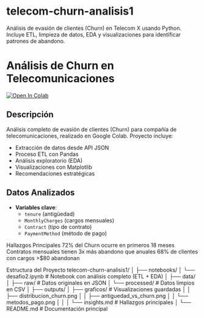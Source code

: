 # telecom-churn-analisis1
Análisis de evasión de clientes (Churn) en Telecom X usando Python. Incluye ETL, limpieza de datos, EDA y visualizaciones para identificar patrones de abandono.

# Análisis de Churn en Telecomunicaciones

[![Open In Colab](https://colab.research.google.com/assets/colab-badge.svg)](https://colab.research.google.com/github/tallonson69/telecom-churn-analisis1/blob/main/desafio2.ipynb)

## Descripción
Análisis completo de evasión de clientes (Churn) para compañía de telecomunicaciones, realizado en Google Colab. Proyecto incluye:

- Extracción de datos desde API JSON
- Proceso ETL con Pandas
- Análisis exploratorio (EDA)
- Visualizaciones con Matplotlib
- Recomendaciones estratégicas

## Datos Analizados
- **Variables clave**: 
  - `tenure` (antigüedad)
  - `MonthlyCharges` (cargos mensuales)
  - `Contract` (tipo de contrato)
  - `PaymentMethod` (método de pago)

Hallazgos Principales
    72% del Churn ocurre en primeros 18 meses
    Contratos mensuales tienen 3x más abandono que anuales
    68% de clientes con cargos >$80 abandonan
    
Estructura del Proyecto
telecom-churn-analisis1/
│
├── notebooks/
│   └── desafio2.ipynb          # Notebook con análisis completo (ETL + EDA)
│
├── data/
│   ├── raw/                    # Datos originales en JSON
│   └── processed/              # Datos limpios en CSV
│
├── outputs/
│   ├── graficos/               # Visualizaciones guardadas
│   │   ├── distribucion_churn.png
│   │   ├── antiguedad_vs_churn.png
│   │   └── metodos_pago.png
│   │
│   └── insights.md             # Hallazgos principales
│
└── README.md                   # Documentación principal


